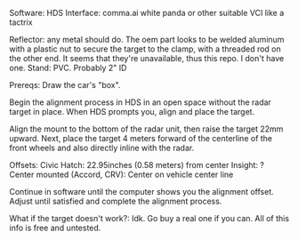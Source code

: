 Software: HDS
Interface: comma.ai white panda or other suitable VCI like a tactrix

Reflector: any metal should do. The oem part looks to be welded aluminum with a plastic nut to secure the target to the clamp, with a threaded rod on the other end. It seems that they're unavailable, thus this repo. I don't have one.
Stand: PVC. Probably 2" ID

Prereqs: Draw the car's "box".

Begin the alignment process in HDS in an open space without the radar target in place. When HDS prompts you, align and place the target.

Align the mount to the bottom of the radar unit, then raise the target 22mm upward. Next, place the target 4 meters forward of the centerline of the front wheels and also directly inline with the radar.

Offsets:
Civic Hatch: 22.95inches (0.58 meters) from center
Insight: ?
Center mounted (Accord, CRV): Center on vehicle center line

Continue in software until the computer shows you the alignment offset. Adjust until satisfied and complete the alignment process.

What if the target doesn't work?: Idk. Go buy a real one if you can. All of this info is free and untested.
